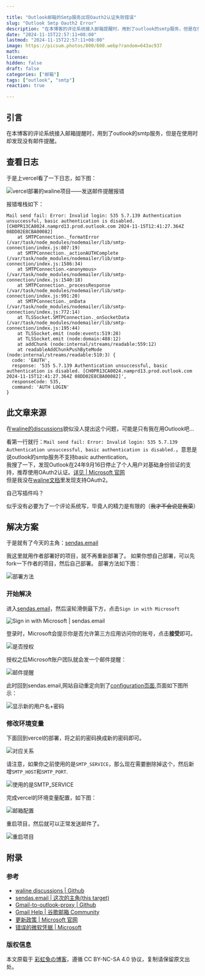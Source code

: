 ```yaml
---

title: "Outlook邮箱的Smtp服务出现Oauth2认证失败错误"
slug: "Outlook Smtp Oauth2 Error"
description: "在本博客的评论系统接入邮箱提醒时，用到了outlook的smtp服务，但是在使用时却发现了一个错误。"
date: "2024-11-15T22:57:11+08:00"
lastmod: "2024-11-15T22:57:11+08:00"
image: https://picsum.photos/800/600.webp?random=643ac937
math: 
license: 
hidden: false
draft: false 
categories: ["邮箱"]
tags: ["outlook", "smtp"]
reaction: true

---
```


## 引言

在本博客的评论系统接入邮箱提醒时，用到了outlook的smtp服务，但是在使用时却发现没有邮件提醒。

## 查看日志

于是上vercel看了一下日志，如下图：

![vercel部署的waline项目——发送邮件提醒报错](https://s2.loli.net/2024/11/15/wl5o4EAj2GBv3sI.png)

报错堆栈如下：
```
Mail send fail: Error: Invalid login: 535 5.7.139 Authentication unsuccessful, basic authentication is disabled. [CH0PR13CA0024.namprd13.prod.outlook.com 2024-11-15T12:41:27.364Z 08DD02E8CBA00082]
    at SMTPConnection._formatError (/var/task/node_modules/nodemailer/lib/smtp-connection/index.js:807:19)
    at SMTPConnection._actionAUTHComplete (/var/task/node_modules/nodemailer/lib/smtp-connection/index.js:1586:34)
    at SMTPConnection.<anonymous> (/var/task/node_modules/nodemailer/lib/smtp-connection/index.js:1540:18)
    at SMTPConnection._processResponse (/var/task/node_modules/nodemailer/lib/smtp-connection/index.js:991:20)
    at SMTPConnection._onData (/var/task/node_modules/nodemailer/lib/smtp-connection/index.js:772:14)
    at TLSSocket.SMTPConnection._onSocketData (/var/task/node_modules/nodemailer/lib/smtp-connection/index.js:195:44)
    at TLSSocket.emit (node:events:519:28)
    at TLSSocket.emit (node:domain:488:12)
    at addChunk (node:internal/streams/readable:559:12)
    at readableAddChunkPushByteMode (node:internal/streams/readable:510:3) {
  code: 'EAUTH',
  response: '535 5.7.139 Authentication unsuccessful, basic authentication is disabled. [CH0PR13CA0024.namprd13.prod.outlook.com 2024-11-15T12:41:27.364Z 08DD02E8CBA00082]',
  responseCode: 535,
  command: 'AUTH LOGIN'
}
```

## 此文章来源

在[waline的discussions](https://github.com/orgs/walinejs/discussions)貌似没人提出这个问题，可能是只有我在用Outlook吧...  


看第一行就行：`Mail send fail: Error: Invalid login: 535 5.7.139 Authentication unsuccessful, basic authentication is disabled.`，意思是说outlook的smtp服务不支持basic authentication。  
我搜了一下，发现Outlook在24年9月16日停止了个人用户对基础身份验证的支持，推荐使用OAuth2认证。[详见 | Microsoft 官网](https://techcommunity.microsoft.com/blog/outlook/keeping-our-outlook-personal-email-users-safe-reinforcing-our-commitment-to-secu/4164184)   
但是我没在[waline文档](https://waline.js.org/reference/server/env.html#邮件)里发现支持OAuth2。  

自己写插件吗？

似乎没有必要为了一个评论系统写，毕竟人的精力是有限的（~~我才不会说是我菜~~）

## 解决方案

于是就有了今天的主角：[sendas.email](https://sendas.email/)   

我这里就用作者部署好的项目，就不再重新部署了。
如果你想自己部署，可以先fork一下作者的项目，然后自己部署。
部署方法如下图：

![部署方法](https://s2.loli.net/2024/11/16/Z2ROoCiN78X9bcA.jpg)

### 开始解决

进入[sendas.email](https://sendas.email/)，然后滚轮滑倒最下方，点击`Sign in with Microsoft`  

![Sign in with Microsoft | sendas.email](https://s2.loli.net/2024/11/16/nvXBIkVYOZ2CSQx.png)

登录时，Microsoft会提示你是否允许第三方应用访问你的账号，点击**接受**即可。

![是否授权](https://s2.loli.net/2024/11/16/5OY3qFZXu2NGvgb.png)

授权之后Microsoft账户团队就会发一个邮件提醒：

![邮件提醒](https://s2.loli.net/2024/11/16/SkPVCUp45gBunwI.png)

此时回到sendas.email,网站自动重定向到了[configuration页面](https://sendas.email/configuration),页面如下图所示：  

![显示新的用户名+密码](https://s2.loli.net/2024/11/16/XV5Gr8wY1hdtJ4H.png)

### 修改环境变量

下面回到vercel的部署，将之前的密码换成新的密码即可。

![对应关系](https://s2.loli.net/2024/11/16/ixrA7yskvpw9H4h.png)

请注意，如果你之前使用的是`SMTP_SERVICE`，那么现在需要删除掉这个，然后新增`SMTP_HOST`和`SMTP_PORT`.

![使用的是SMTP_SERVICE](https://s2.loli.net/2024/11/16/zxqafYFO6iVjIMR.png)

完成vercel的环境变量配置，如下图：

![邮箱配置](https://s2.loli.net/2024/11/16/aHElFG3j1M6XZwC.png)

重启项目，然后就可以正常发送邮件了。

![重启项目](https://s2.loli.net/2024/11/16/vncROktPExoCH8h.png)


## 附录

### 参考

* [waline discussions | Github](https://github.com/orgs/walinejs/discussions)  
* [sendas.email | 这次的主角(this target)](https://sendas.email/)  
* [Gmail-to-outlook-proxy | Github](https://github.com/jasperchan/gmail-to-outlook-proxy)  
* [Gmail Help | 谷歌邮箱 Community](https://support.google.com/mail/thread/298145809/outlook-smtp-authentication-errors?hl=en)  
* [更新政策 | Microsoft 官网](https://techcommunity.microsoft.com/blog/outlook/keeping-our-outlook-personal-email-users-safe-reinforcing-our-commitment-to-secu/4164184)  
* [错误的微软凭据 | Microsoft](https://support.microsoft.com/en-us/office/pop-imap-and-smtp-settings-for-outlook-com-d088b986-291d-42b8-9564-9c414e2aa040)

### 版权信息

本文原载于 [彩虹兔の博客](https://cai-hong-tu-blog.pages.dev/)，遵循 CC BY-NC-SA 4.0 协议，复制请保留原文出处。